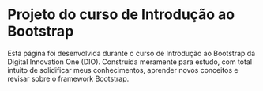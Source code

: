# Projeto do curso de Introdução ao Bootstrap
Esta página foi desenvolvida durante o curso de Introdução ao Bootstrap da Digital Innovation One (DIO).
Construída meramente para estudo, com total intuito de solidificar meus conhecimentos, aprender novos conceitos e revisar sobre o framework Bootstrap.